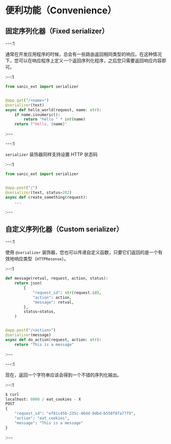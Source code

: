 # 便利功能（Convenience）

## 固定序列化器（Fixed serializer）

---:1

通常在开发应用程序的时候，总会有一些路由返回相同类型的响应。在这种情况下，您可以在响应程序上定义一个返回序列化程序，之后您只需要返回响应内容即可。

:--:1

```python
from sanic_ext import serializer


@app.get("/<name>")
@serializer(text)
async def hello_world(request, name: str):
    if name.isnumeric():
        return "hello " * int(name)
    return f"Hello, {name}"
```

:---

---:1

`serializer` 装饰器同样支持设置 HTTP 状态码

:--:1

```python
from sanic_ext import serializer


@app.post("/")
@serializer(text, status=202)
async def create_something(request):
    ...
```

:---

## 自定义序列化器（Custom serializer）

---:1

使用 `@serializer` 装饰器，您也可以传递自定义函数，只要它们返回的是一个有效地响应类型（`HTTPResonse`）。

:--:1

```python
def message(retval, request, action, status):
    return json(
        {
            "request_id": str(request.id),
            "action": action,
            "message": retval,
        },
        status=status,
    )


@app.post("/<action>")
@serializer(message)
async def do_action(request, action: str):
    return "This is a message"
```

:---

---:1

现在，返回一个字符串应该会得到一个不错的序列化输出。

:--:1

```python
$ curl
localhost: 8000 / eat_cookies - X
POST
{
    "request_id": "ef81c45b-235c-46dd-9dbd-b550f8fa77f9",
    "action": "eat_cookies",
    "message": "This is a message"
}

```

:---
